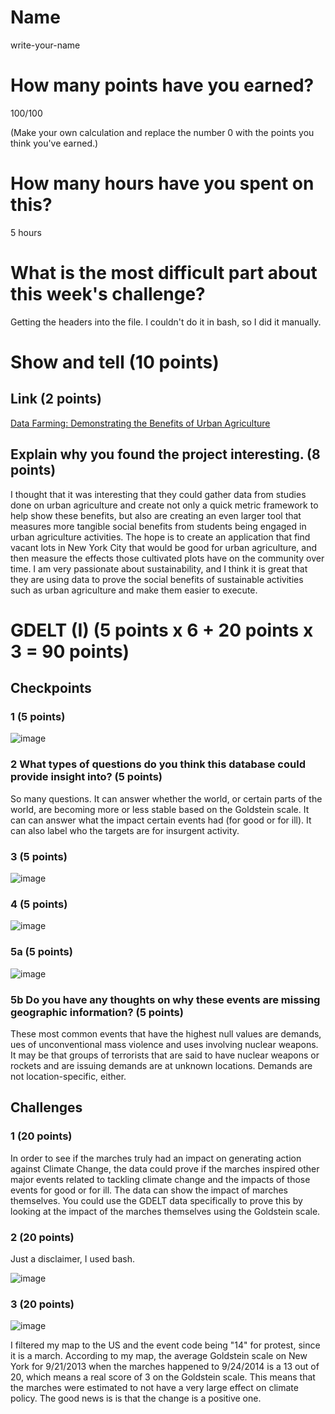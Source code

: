 # Name

write-your-name

# How many points have you earned?

100/100

(Make your own calculation and replace the number 0 with the points you think you've earned.)

# How many hours have you spent on this?

5 hours

# What is the most difficult part about this week's challenge?

Getting the headers into the file. I couldn't do it in bash, so I did it manually.

# Show and tell (10 points)

## Link (2 points)

[Data Farming: Demonstrating the Benefits of Urban Agriculture ](http://sustainablecitiescollective.com/big-city/133921/data-farming-demonstrating-benefits-urban-agriculture)

## Explain why you found the project interesting. (8 points)

I thought that it was interesting that they could gather data from studies done on urban agriculture and create not only a quick metric framework to help show these benefits, but also are creating an even larger tool that measures more tangible social benefits from students being engaged in urban agriculture activities. The hope is to create an application that find vacant lots in New York City that would be good for urban agriculture, and then measure the effects those cultivated plots have on the community over time. I am very passionate about sustainability, and I think it is great that they are using data to prove the social benefits of sustainable activities such as urban agriculture and make them easier to execute. 

# GDELT (I) (5 points x 6 + 20 points x 3 = 90 points)

## Checkpoints

### 1 (5 points)

![image](C7Checkpoint1.png?raw=true)

### 2 What types of questions do you think this database could provide insight into? (5 points)

So many questions. It can answer whether the world, or certain parts of the world, are becoming more or less stable based on the Goldstein scale. It can can answer what the impact certain events had (for good or for ill). It can also label who the targets are for insurgent activity. 

### 3 (5 points)

![image](C7Checkpoint3.png?raw=true)

### 4 (5 points)

![image](C7Checkpoint4.png?raw=true)

### 5a (5 points)

![image](C7Checkpoint5.png?raw=true)

### 5b Do you have any thoughts on why these events are missing geographic information? (5 points)

These most common events that have the highest null values are demands, ues of unconventional mass violence and uses involving nuclear weapons. It may be that groups of terrorists that are said to have nuclear weapons or rockets and are issuing demands are at unknown locations. Demands are not location-specific, either.

## Challenges

### 1 (20 points)

In order to see if the marches truly had an impact on generating action against Climate Change, the data could prove if the marches inspired other major events related to tackling climate change and the impacts of those events for good or for ill. The data can show the impact of marches themselves. You could use the GDELT data specifically to prove this by looking at the impact of the marches themselves using the Goldstein scale. 

### 2 (20 points)

Just a disclaimer, I used bash. 

![image](C7Challenge2.png?raw=true)

### 3 (20 points)

![image](C7Challenge3.png?raw=true)

I filtered my map to the US and the event code being "14" for protest, since it is a march. According to my map, the average Goldstein scale on New York for 9/21/2013 when the marches happened to 9/24/2014 is a 13 out of 20, which means a real score of 3 on the Goldstein scale. This means that the marches were estimated to not have a very large effect on climate policy. The good news is is that the change is a positive one.  
